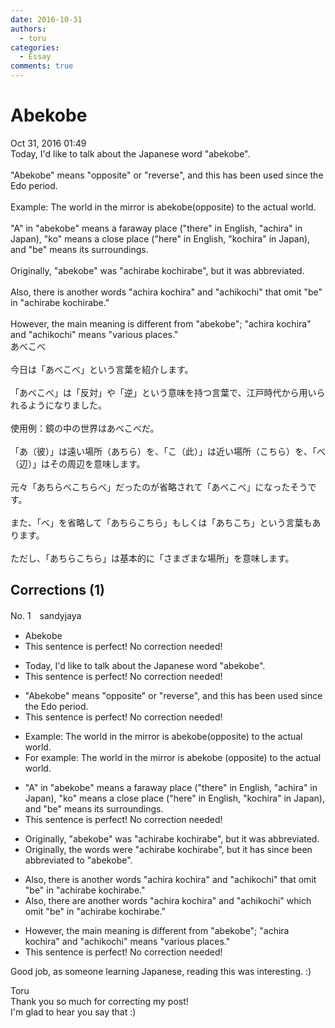 ```yaml
---
date: 2016-10-31
authors:
  - toru
categories:
  - Essay
comments: true
---
```


# Abekobe
<div class="date">Oct 31, 2016 01:49</div>
<div id="post"><div id="body_show_ori">
Today, I'd like to talk about the Japanese word "abekobe".<br/><br/>"Abekobe" means "opposite" or "reverse", and this has been used since the Edo period.<br/><br/>Example: The world in the mirror is abekobe(opposite) to the actual world.<br/><br/>"A" in "abekobe" means a faraway place ("there" in English, "achira" in Japan), "ko" means a close place ("here" in English, "kochira" in Japan), and "be" means its surroundings.<br/><br/>Originally, "abekobe" was "achirabe kochirabe", but it was abbreviated.<br/><br/>Also, there is another words "achira kochira" and "achikochi" that omit "be" in "achirabe kochirabe."<br/><br/>However, the main meaning is different from "abekobe"; "achira kochira" and "achikochi" means "various places."
</div></div>

<!-- more -->

<div id="post_ja"><div id="body_show_mo">
あべこべ<br/><br/>今日は「あべこべ」という言葉を紹介します。<br/><br/>「あべこべ」は「反対」や「逆」という意味を持つ言葉で、江戸時代から用いられるようになりました。<br/><br/>使用例：鏡の中の世界はあべこべだ。<br/><br/>「あ（彼）」は遠い場所（あちら）を、「こ（此）」は近い場所（こちら）を、「べ（辺）」はその周辺を意味します。<br/><br/>元々「あちらべこちらべ」だったのが省略されて「あべこべ」になったそうです。<br/><br/>また、「べ」を省略して「あちらこちら」もしくは「あちこち」という言葉もあります。<br/><br/>ただし、「あちらこちら」は基本的に「さまざまな場所」を意味します。
</div></div>

## Corrections (1)
<div id="block"><div class="first_name"> No. 1　<span class="just_name">sandyjaya</span></div><div id="block2">
<ul class="correction_field">
<li class="incorrect">Abekobe</li>
<li class="corrected perfect">This sentence is perfect! No correction needed!</li>
</ul>
<ul class="correction_field">
<li class="incorrect">Today, I'd like to talk about the Japanese word "abekobe".</li>
<li class="corrected perfect">This sentence is perfect! No correction needed!</li>
</ul>
<ul class="correction_field">
<li class="incorrect">"Abekobe" means "opposite" or "reverse", and this has been used since the Edo period.</li>
<li class="corrected perfect">This sentence is perfect! No correction needed!</li>
</ul>
<ul class="correction_field">
<li class="incorrect">Example: The world in the mirror is abekobe(opposite) to the actual world.</li>
<li class="corrected correct">
<span class="f_red">For e</span>xample: The world in the mirror is abekobe (opposite) to the actual world.
</li>
</ul>
<ul class="correction_field">
<li class="incorrect">"A" in "abekobe" means a faraway place ("there" in English, "achira" in Japan), "ko" means a close place ("here" in English, "kochira" in Japan), and "be" means its surroundings.</li>
<li class="corrected perfect">This sentence is perfect! No correction needed!</li>
</ul>
<ul class="correction_field">
<li class="incorrect">Originally, "abekobe" was "achirabe kochirabe", but it was abbreviated.</li>
<li class="corrected correct">
Originally, the <span class="f_red">words were</span> "achirabe kochirabe", but it <span class="f_red">has since been</span> abbreviated <span class="f_red">to </span>"abekobe".
</li>
</ul>
<ul class="correction_field">
<li class="incorrect">Also, there is another words "achira kochira" and "achikochi" that omit "be" in "achirabe kochirabe."</li>
<li class="corrected correct">
Also, there <span class="f_red">are</span> another words "achira kochira" and "achikochi" <span class="f_red">which</span> omit "be" in "achirabe kochirabe."
</li>
</ul>
<ul class="correction_field">
<li class="incorrect">However, the main meaning is different from "abekobe"; "achira kochira" and "achikochi" means "various places."</li>
<li class="corrected perfect">This sentence is perfect! No correction needed!</li>
</ul>
<p class="comment_small">
 Good job, as someone learning Japanese, reading this was interesting. :)
</p>

</div><div class="name"><span class="just_name">Toru</span><br>
Thank you so much for correcting my post!<br/>I'm glad to hear you say that :)
</div>
</div>
